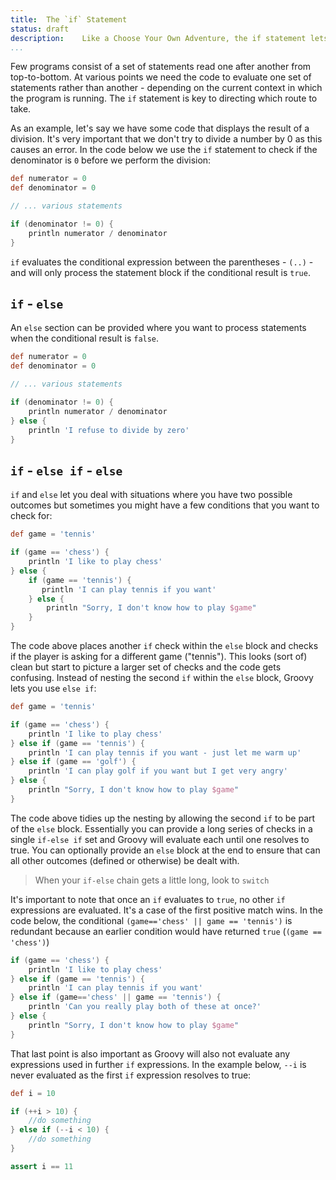 ```yaml
---
title:	The `if` Statement
status:	draft
description:	Like a Choose Your Own Adventure, the if statement lets you select what you want to have happen.
...
```

Few programs consist of a set of statements read one after another from top-to-bottom. At various points we need the code to evaluate one set of statements rather than another - depending on the current context in which the program is running. The `if` statement is key to directing which route to take.

As an example, let's say we have some code that displays the result of a division. It's very important that we don't try to divide a number by 0 as this causes an error. In the code below we use the `if` statement to check if the denominator is `0` before we perform the division:

```groovy
def numerator = 0
def denominator = 0

// ... various statements

if (denominator != 0) {
    println numerator / denominator
}
```

`if` evaluates the conditional expression between the parentheses - `(..)` - and will only process the statement block if the conditional result is `true`.

## `if` - `else`

An `else` section can be provided where you want to process statements when the conditional result is `false`.

```groovy
def numerator = 0
def denominator = 0

// ... various statements

if (denominator != 0) {
    println numerator / denominator
} else {
    println 'I refuse to divide by zero'
}
```

## `if` - `else if` - `else`

`if` and `else` let you deal with situations where you have two possible outcomes but sometimes you might have a few conditions that you want to check for: 

```groovy
def game = 'tennis'

if (game == 'chess') {
    println 'I like to play chess'
} else {
    if (game == 'tennis') {
       println 'I can play tennis if you want'
    } else {
        println "Sorry, I don't know how to play $game"
    }
}
```

The code above places another `if` check within the `else` block and checks if the player is asking for a different game ("tennis"). This looks (sort of) clean but start to picture a larger set of checks and the code gets confusing. Instead of nesting the second `if` within the `else` block, Groovy lets you use `else if`:

```groovy
def game = 'tennis'

if (game == 'chess') {
    println 'I like to play chess'
} else if (game == 'tennis') {
    println 'I can play tennis if you want - just let me warm up'
} else if (game == 'golf') {
    println 'I can play golf if you want but I get very angry'
} else {
    println "Sorry, I don't know how to play $game"
}
```

The code above tidies up the nesting by allowing the second `if` to be part of the `else` block. Essentially you can provide a long series of checks in a single `if-else if` set and Groovy will evaluate each until one resolves to true. You can optionally provide an `else` block at the end to ensure that can all other outcomes (defined or otherwise) be dealt with.

>When your `if-else` chain gets a little long, look to `switch`

It's important to note that once an `if` evaluates to `true`, no other `if` expressions are evaluated. It's a case of the first positive match wins. In the code below, the conditional `(game=='chess' || game == 'tennis')` is redundant because an earlier condition would have returned `true` (`(game == 'chess')`)

```groovy
if (game == 'chess') {
    println 'I like to play chess'
} else if (game == 'tennis') {
    println 'I can play tennis if you want'
} else if (game=='chess' || game == 'tennis') {
    println 'Can you really play both of these at once?'
} else {
    println "Sorry, I don't know how to play $game"
}
```

That last point is also important as Groovy will also not evaluate any expressions used in further `if` expressions. In the example below, `--i` is never evaluated as the first `if` expression resolves to true:

```groovy
def i = 10

if (++i > 10) {
	//do something
} else if (--i < 10) {
	//do something
}

assert i == 11
```

